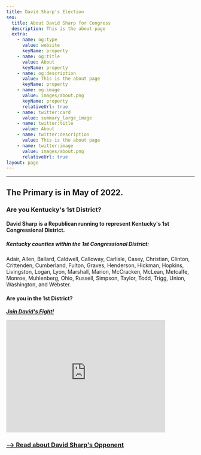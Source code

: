 ```yaml
---
title: David Sharp's Election
seo:
  title: About David Sharp for Congress
  description: This is the about page
  extra:
    - name: og:type
      value: website
      keyName: property
    - name: og:title
      value: About
      keyName: property
    - name: og:description
      value: This is the about page
      keyName: property
    - name: og:image
      value: images/about.png
      keyName: property
      relativeUrl: true
    - name: twitter:card
      value: summary_large_image
    - name: twitter:title
      value: About
    - name: twitter:description
      value: This is the about page
    - name: twitter:image
      value: images/about.png
      relativeUrl: true
layout: page
---
```

---
## The Primary is in May of 2022.
### Are you Kentucky's 1st District?

#### David Sharp is a Republican running to represent Kentucky's 1st Congressional District.
##### Kentucky counties within the 1st Congressional District:

Adair, Allen, Ballard, Caldwell, Calloway, Carlisle, Casey, Christian, Clinton, Crittenden, Cumberland, Fulton, Graves, Henderson, Hickman, Hopkins, Livingston, Logan, Lyon, Marshall, Marion, McCracken, McLean, Metcalfe, Monroe, Muhlenberg, Ohio, Russell, Simpson, Taylor, Todd, Trigg, Union, Washington, and Webster.

#### Are you in the 1st District?
***[Join David's Fight!](/support)***


<iframe width="425" height="300" frameborder="0" scrolling="no" marginheight="0" marginwidth="0"
src="https://www.govtrack.us/congress/members/embed/mapframe?state=ky&district=1&bounds=-89.748,39.977,-84.529,34.441"></iframe>

### [--> Read about David Sharp's Opponent](/about-challenger)
